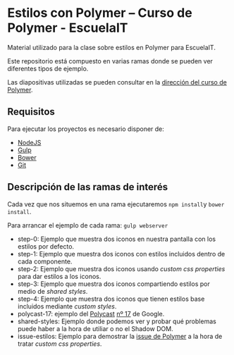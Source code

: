 # Estilos con Polymer – Curso de Polymer - EscuelaIT
Material utilizado para la clase sobre estilos en Polymer para EscuelaIT.

Este repositorio está compuesto en varias ramas donde se pueden ver diferentes tipos de ejemplo.

Las diapositivas utilizadas se pueden consultar en la [dirección del curso de Polymer](http://escuelait.github.io/curso-polymer/).

## Requisitos
Para ejecutar los proyectos es necesario disponer de:

* [NodeJS](http://nodejs.org/) 
* [Gulp](http://gulpjs.com/)
* [Bower](http://bower.io/)
* [Git](https://git-scm.com/)

## Descripción de las ramas de interés

Cada vez que nos situemos en una rama ejecutaremos `npm install`y `bower install`.

Para arrancar el ejemplo de cada rama: `gulp webserver`

* step-0: Ejemplo que muestra dos iconos en nuestra pantalla con los estilos por defecto.
* step-1: Ejemplo que muestra dos iconos con estilos incluidos dentro de cada componente.
* step-2: Ejemplo que muestra dos iconos usando _custom css properties_ para dar estilos a los iconos.
* step-3: Ejemplo que muestra dos iconos compartiendo estilos por medio de _shared styles_.
* step-4: Ejemplo que muestra dos iconos que tienen estilos base incluidos mediante _custom styles_.
* polycast-17: ejemplo del [Polycast](https://www.youtube.com/playlist?list=PLOU2XLYxmsII5c3Mgw6fNYCzaWrsM3sMN) [nº 17](https://www.youtube.com/watch?v=omASiF85JzI&index=23&list=PLOU2XLYxmsII5c3Mgw6fNYCzaWrsM3sMN) de Google.
* shared-styles: Ejemplo donde podemos ver y probar qué problemas puede haber a la hora de utiliar o no el Shadow DOM.
* issue-estilos: Ejemplo para demostrar la [issue de Polymer](https://github.com/Polymer/polymer/issues/2709) a la hora de tratar _custom css properties_. 